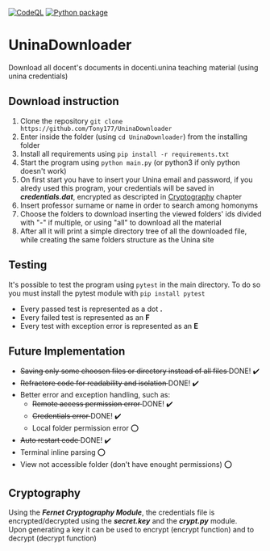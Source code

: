 [![CodeQL](https://github.com/Tony177/UninaDownloader/actions/workflows/codeql-analysis.yml/badge.svg)](https://github.com/Tony177/UninaDownloader/actions/workflows/codeql-analysis.yml)
[![Python package](https://github.com/Tony177/UninaDownloader/actions/workflows/python-package.yml/badge.svg)](https://github.com/Tony177/UninaDownloader/actions/workflows/python-package.yml)

# UninaDownloader

Download all docent's documents in docenti.unina teaching material (using unina credentials)

## Download instruction

1. Clone the repository `git clone https://github.com/Tony177/UninaDownloader`
2. Enter inside the folder (using `cd UninaDownloader`) from the installing folder
3. Install all requirements using `pip install -r requirements.txt`
4. Start the program using `python main.py` (or python3 if only python doesn't work)
5. On first start you have to insert your Unina email and password, if you alredy used this program, your credentials will be saved in <b><i>credentials.dat</b></i>, encrypted as descripted in [Cryptography](#Cryptography) chapter
6. Insert professor surname or name in order to search among homonyms
7. Choose the folders to download inserting the viewed folders' ids divided with "-" if multiple, or using "all" to download all the material
8. After all it will print a simple directory tree of all the downloaded file, while creating the same folders structure as the Unina site

## Testing

It's possible to test the program using `pytest` in the main directory.
To do so you must install the pytest module with `pip install pytest`

- Every passed test is represented as a dot <b>.</b>
- Every failed test is represented as an <b>F</b>
- Every test with exception error is represented as an <b>E</b>

## Future Implementation

- <s>Saving only some choosen files or directory instead of all files </s> DONE! :heavy_check_mark:
- <s>Refractore code for readability and isolation </s> DONE! :heavy_check_mark:
- Better error and exception handling, such as:
  - <s>Remote access permission error </s> DONE! :heavy_check_mark:
  - <s>Credentials error </s> DONE! :heavy_check_mark:
  - Local folder permission error :o:
- <s>Auto restart code </s> DONE! :heavy_check_mark:
- Terminal inline parsing :o:
- View not accessible folder (don't have enought permissions) :o:

## Cryptography

Using the <b><i>Fernet Cryptography Module</b></i>, the credentials file is encrypted/decrypted using the <i><b>secret.key</b></i> and the <i><b>crypt.py</b></i> module.\
Upon generating a key it can be used to encrypt (encrypt function) and to decrypt (decrypt function)
